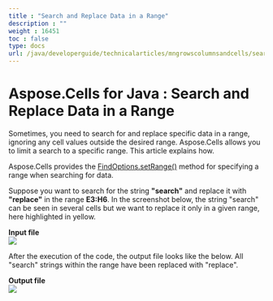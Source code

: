 ```yaml
---
title : "Search and Replace Data in a Range" 
description : "" 
weight : 16451 
toc : false
type: docs
url: /java/developerguide/technicalarticles/mngrowscolumnsandcells/search+and+replace+data+in+a+range/
---
```


# Aspose.Cells for Java : Search and Replace Data in a Range


Sometimes, you need to search for and replace specific data in a range, ignoring any cell values outside the desired range. Aspose.Cells allows you to limit a search to a specific range. This article explains how.

Aspose.Cells provides the [FindOptions.setRange()](https://apireference.aspose.com/java/cells/com.aspose.cells/findoptions#setRange(com.aspose.cells.CellArea)) method for specifying a range when searching for data.

Suppose you want to search for the string **"search"** and replace it with **"replace"** in the range **E3:H6**. In the screenshot below, the string "search" can be seen in several cells but we want to replace it only in a given range, here highlighted in yellow.

**Input file**  
![](https://docs2.aspose.com/cells/java/attachments/5276684/5472883.png)

After the execution of the code, the output file looks like the below. All "search" strings within the range have been replaced with "replace".

**Output file**  
![](https://docs2.aspose.com/cells/java/attachments/5276684/5472882.png)


